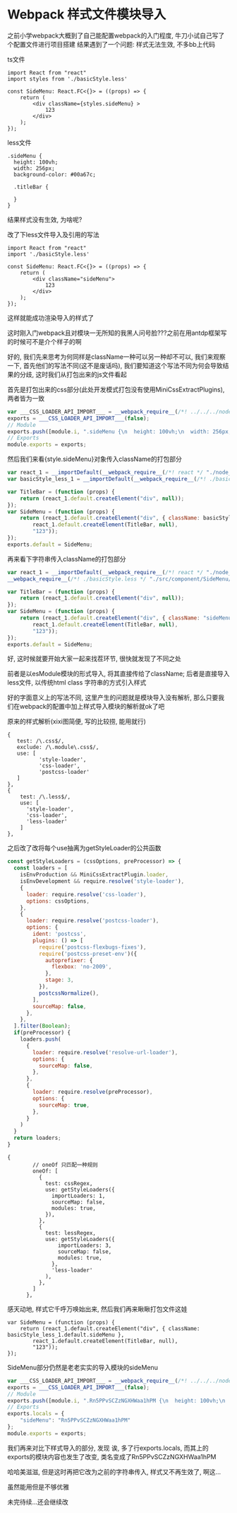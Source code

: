 # Webpack 样式文件模块导入

之前小学webpack大概到了自己能配置webpack的入门程度, 牛刀小试自己写了个配置文件进行项目搭建
结果遇到了一个问题: 样式无法生效, 不多bb上代码

ts文件

```tsx
import React from "react"
import styles from './basicStyle.less'

const SideMenu: React.FC<{}> = ((props) => {
    return (
        <div className={styles.sideMenu} >
            123
        </div>
    );
});
```
less文件
```less
.sideMenu {
  height: 100vh;
  width: 256px;
  background-color: #00a67c;

  .titleBar {

  }
}
```
结果样式没有生效, 为啥呢?

改了下less文件导入及引用的写法

```tsx
import React from "react"
import './basicStyle.less'

const SideMenu: React.FC<{}> = ((props) => {
    return (
        <div className="sideMenu">
            123
        </div>
    );
});
```
这样就能成功渲染导入的样式了

这时刚入门webpack且对模块一无所知的我黑人问号脸???之前在用antdp框架写的时候可不是介个样子的啊

好的, 我们先来思考为何同样是className一种可以另一种却不可以, 我们来观察一下, 首先他们的写法不同(这不是废话吗),
 我们要知道这个写法不同为何会导致结果的分歧, 这时我们从打包出来的js文件看起

首先是打包出来的css部分(此处开发模式打包没有使用MiniCssExtractPlugins), 两者皆为一致

```js
var ___CSS_LOADER_API_IMPORT___ = __webpack_require__(/*! ../../../node_modules/css-loader/dist/runtime/api.js */ "./node_modules/css-loader/dist/runtime/api.js");
exports = ___CSS_LOADER_API_IMPORT___(false);
// Module
exports.push([module.i, ".sideMenu {\n  height: 100vh;\n  width: 256px;\n  background-color: #00a67c;\n}\n", ""]);
// Exports
module.exports = exports;
```
然后我们来看{style.sideMenu}对象传入className的打包部分

```js
var react_1 = __importDefault(__webpack_require__(/*! react */ "./node_modules/react/index.js"));
var basicStyle_less_1 = __importDefault(__webpack_require__(/*! ./basicStyle.less */ "./src/component/SideMenu/basicStyle.less"));

var TitleBar = (function (props) {
    return (react_1.default.createElement("div", null));
});
var SideMenu = (function (props) {
    return (react_1.default.createElement("div", { className: basicStyle_less_1.default.sideMenu },
        react_1.default.createElement(TitleBar, null),
        "123"));
});
exports.default = SideMenu;
```
再来看下字符串传入className的打包部分

```js
var react_1 = __importDefault(__webpack_require__(/*! react */ "./node_modules/react/index.js"));
__webpack_require__(/*! ./basicStyle.less */ "./src/component/SideMenu/basicStyle.less");

var TitleBar = (function (props) {
    return (react_1.default.createElement("div", null));
});
var SideMenu = (function (props) {
    return (react_1.default.createElement("div", { className: "sideMenu" },
        react_1.default.createElement(TitleBar, null),
        "123"));
});
exports.default = SideMenu;
```
好, 这时候就要开始大家一起来找茬环节, 很快就发现了不同之处

前者是以esModule模块的形式导入, 将其直接传给了className; 后者是直接导入less文件, 以传统html class 字符串的方式引入样式

好的字面意义上的写法不同, 这里产生的问题就是模块导入没有解析, 那么只要我们在webpack的配置中加上样式导入模块的解析就ok了吧

原来的样式解析(xixi图简便, 写的比较捞, 能用就行)
```
{
   test: /\.css$/,
   exclude: /\.module\.css$/,
   use: [
          'style-loader',
          'css-loader',
          'postcss-loader'
   ]
},
{
    test: /\.less$/,
    use: [
      'style-loader',
      'css-loader',
      'less-loader'
    ]
},
```
之后改了改将每个use抽离为getStyleLoader的公共函数

```js
const getStyleLoaders = (cssOptions, preProcessor) => {
  const loaders = [
    isEnvProduction && MiniCssExtractPlugin.loader,
    isEnvDevelopment && require.resolve('style-loader'),
    {
      loader: require.resolve('css-loader'),
      options: cssOptions,
    },
    {
      loader: require.resolve('postcss-loader'),
      options: {
        ident: 'postcss',
        plugins: () => [
          require('postcss-flexbugs-fixes'),
          require('postcss-preset-env')({
            autoprefixer: {
              flexbox: 'no-2009',
            },
            stage: 3,
          }),
          postcssNormalize(),
        ],
        sourceMap: false,
      },
    },
  ].filter(Boolean);
  if(preProcessor) {
    loaders.push(
      {
        loader: require.resolve('resolve-url-loader'),
        options: {
          sourceMap: false,
        },
      },
      {
        loader: require.resolve(preProcessor),
        options: {
          sourceMap: true,
        },
      }
    )
  }
  return loaders;
}
```

```
{
        // oneOf 只匹配一种规则
        oneOf: [
          {
            test: cssRegex,
            use: getStyleLoaders({
              importLoaders: 1,
              sourceMap: false,
              modules: true,
            }),
          },
          {
            test: lessRegex,
            use: getStyleLoaders({
                importLoaders: 3,
                sourceMap: false,
                modules: true,
              },
              'less-loader'
            ),
          },
        ]
      },
```
感天动地, 样式它千呼万唤始出来, 然后我们再来瞅瞅打包文件这娃

```
var SideMenu = (function (props) {
    return (react_1.default.createElement("div", { className: basicStyle_less_1.default.sideMenu },
        react_1.default.createElement(TitleBar, null),
        "123"));
});
```
SideMenu部分仍然是老老实实的导入模块的sideMenu
```js
var ___CSS_LOADER_API_IMPORT___ = __webpack_require__(/*! ../../../node_modules/css-loader/dist/runtime/api.js */ "./node_modules/css-loader/dist/runtime/api.js");
exports = ___CSS_LOADER_API_IMPORT___(false);
// Module
exports.push([module.i, ".Rn5PPvSCZzNGXHWaa1hPM {\n  height: 100vh;\n  width: 256px;\n  background-color: #00a67c;\n}\n", ""]);
// Exports
exports.locals = {
	"sideMenu": "Rn5PPvSCZzNGXHWaa1hPM"
};
module.exports = exports;
```
我们再来对比下样式导入的部分, 发现 诶, 多了行exports.locals, 而其上的exports的模块内容也发生了改变, 类名变成了Rn5PPvSCZzNGXHWaa1hPM

哈哈美滋滋, 但是这时再把它改为之前的字符串传入, 样式又不再生效了, 啊这...

虽然能用但是不够优雅

未完待续...还会继续改